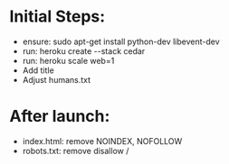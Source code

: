 Initial Steps:
=============
* ensure:
    sudo apt-get install python-dev libevent-dev
* run:
    heroku create --stack cedar
* run:
    heroku scale web=1
* Add title
* Adjust humans.txt


After launch:
==============
* index.html: remove NOINDEX, NOFOLLOW
* robots.txt: remove disallow /
